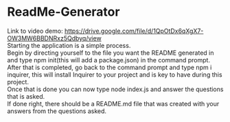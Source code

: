 # ReadMe-Generator
Link to video demo: https://drive.google.com/file/d/1QpOtDx6qXgX7-OW3MW6BBDNRxz5Qdbyq/view <br>
Starting the application is a simple process.<br> Begin by directing yourself to the file you want the README generated in and type npm init(this will add a package.json) in the command prompt.<br> After that is completed, go back to the command prompt and type npm i inquirer, this will install Inquirer to your project and is key to have during this project.<br> Once that is done you can now type node index.js and answer the questions that is asked.<br> If done right, there should be a README.md file that was created with your answers from the questions asked.<br>
